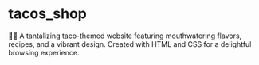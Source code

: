 # tacos_shop
🌮🌮 A tantalizing taco-themed website featuring mouthwatering flavors, recipes, and a vibrant design. Created with HTML and CSS for a delightful browsing experience.
